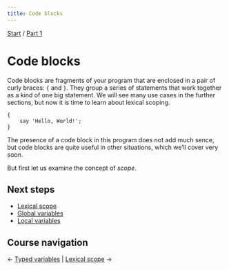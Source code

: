 ```yaml
---
title: Code blocks
---
```


[Start](/raku-course/) / [Part 1](/raku-course/part1)

# Code blocks

Code blocks are fragments of your program that are enclosed in a pair of curly braces: `{` and `}`. They group a series of statements that work together as a kind of one big statement. We will see many use cases in the further sections, but now it is time to learn about lexical scoping.

    {
        say 'Hello, World!';
    }

The presence of a code block in this program does not add much sence, but code blocks are quite useful in other situations, which we’ll cover very soon.

But first let us examine the concept of _scope_.

## Next steps

* [Lexical scope](lexical-scope)
* [Global variables](global-variables)
* [Local variables](local-variables)

## Course navigation

← [Typed variables](/raku-course/typed-variables) | [Lexical scope](lexical-scope) →
